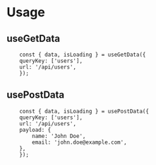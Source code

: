 # Usage 

## useGetData
        const { data, isLoading } = useGetData({
        queryKey: ['users'],
        url: '/api/users',
        }); 

## usePostData
        const { data, isLoading } = usePostData({
        queryKey: ['users'],
        url: '/api/users',
        payload: {
            name: 'John Doe',
            email: 'john.doe@example.com',
        },
        });
